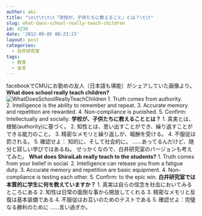 ```yaml
---
author: aki
title: "\n\t\t\t\t「学校が、子供たちに教えること」とは？\t\t"
slug: what-does-school-really-teach-children
id: 4238
date: '2012-09-05 00:23:23'
layout: post
categories:
  - 白井研究室
tags:
  - 教育
  - 金言
---
```


facebookでCMUにお勤めの友人（日本語も堪能）がシェアしていた画像より。 **What does school really teach children?** ![](http://aki.shirai.as/wp-content/uploads/2012/09/WhatDoesSchoolReallyTeachChildren.jpg "WhatDoesSchoolReallyTeachChildren") 1\. Truth comes from authority. 2. Intelligence is the ability to remember and repeat. 3\. Accurate memory and repetition are rewarded. 4\. Non-compliance is punished. 5\. Confirm: Intellectually and socially. **学校が、子供たちに教えることとは？** 1\. 真実とは、根拠(authority)に基づく。 2\. 知性とは、思い出すことができ、繰り返すことができる能力のこと。 3\. 精密なメモリと繰り返しが、報酬を受ける。 4\. 不服従は罰される。 5\. 確認せよ： 知的に、そして社会的に。 ……あってるんだけど、随分と寂しい学びではあるね。 せっかくなので、白井研究室のバージョンも考えてみた。 **What does ShiraiLab really teach to the students?** 1\. Truth comes from your belief in social. 2\. Intelligence can release you from a fatigue duty. 3\. Accurate memory and repetition are basic equipment. 4\. Non-compliance is testing each other. 5\. Confirm: to the epic win. **白井研究室では本質的に学生に何を教えていますか？** 1\. 真実は自らの信念を社会においてみるところにある 2\. 知性は日常の面倒な事から開放してくれる 3\. 精密なメモリと反復は基本装備である 4\. 不服従はお互いのためのテストである 5\. 確認せよ：完璧なる勝利のために ……言い過ぎか。